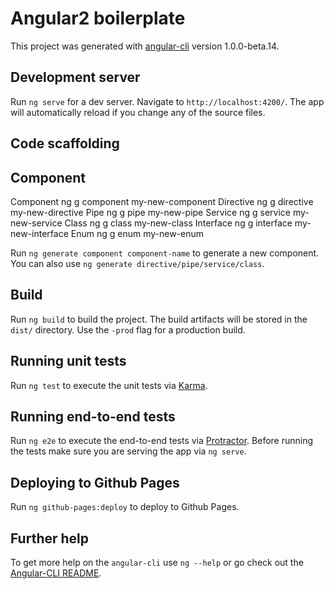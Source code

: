 # Angular2 boilerplate

This project was generated with [angular-cli](https://github.com/angular/angular-cli) version 1.0.0-beta.14.


## Development server
Run `ng serve` for a dev server. Navigate to `http://localhost:4200/`. The app will automatically reload if you change any of the source files.

## Code scaffolding

## Component

Component	ng g component my-new-component
Directive	ng g directive my-new-directive
Pipe	ng g pipe my-new-pipe
Service	ng g service my-new-service
Class	ng g class my-new-class
Interface	ng g interface my-new-interface
Enum	ng g enum my-new-enum

Run `ng generate component component-name` to generate a new component. You can also use `ng generate directive/pipe/service/class`.

## Build

Run `ng build` to build the project. The build artifacts will be stored in the `dist/` directory. Use the `-prod` flag for a production build.

## Running unit tests

Run `ng test` to execute the unit tests via [Karma](https://karma-runner.github.io).

## Running end-to-end tests

Run `ng e2e` to execute the end-to-end tests via [Protractor](http://www.protractortest.org/). 
Before running the tests make sure you are serving the app via `ng serve`.

## Deploying to Github Pages

Run `ng github-pages:deploy` to deploy to Github Pages.

## Further help

To get more help on the `angular-cli` use `ng --help` or go check out the [Angular-CLI README](https://github.com/angular/angular-cli/blob/master/README.md).
